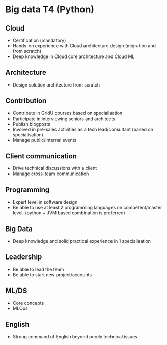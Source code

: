 # Big data T4 (Python)

## Cloud
- Certification (mandatory)
- Hands-on experience with Cloud architecture design (migration and from scratch)
- Deep knowledge in Cloud core architecture and Cloud ML

## Architecture
- Design solution architecture from scratch

## Contribution
- Contribute in GridU courses based on specialisation
- Participate in interviewing seniors and architects
- Publish blogposts
- Involved in pre-sales activities as a tech lead/consultant (based on specialisation)
- Manage public/internal events

## Client communication 
- Drive technical discussions with a client
- Manage cross-team communication

## Programming 
- Expert level in software design 
- Be able to use at least 2 programming languages on competent/master level. (python + JVM based combination is preferred)

## Big Data
- Deep knowledge and solid practical experience in 1 specialisation

## Leadership
- Be able to lead the team
- Be able to start new project/accounts 

## ML/DS
- Core concepts
- MLOps

## English
- Strong command of English beyond purely technical issues

